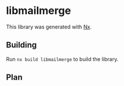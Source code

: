# libmailmerge

This library was generated with [Nx](https://nx.dev).

## Building

Run `nx build libmailmerge` to build the library.

## Plan
